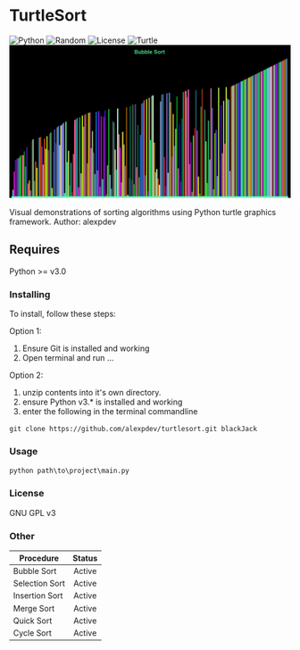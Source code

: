 # TurtleSort

![Python](https://img.shields.io/badge/Unknown-3.442-red?style=for-the-badge&logo=cmake)
![Random](https://img.shields.io/badge/Random-2355-orange?style=for-the-badge)
![License](https://img.shields.io/badge/License-GNU%20GPL-blue?style=for-the-badge)
![Turtle](https://img.shields.io/badge/Framework-Turtle%20Graphics-green?style=for-the-badge)
![Sorting](./asset/sorting.gif)

Visual demonstrations of sorting algorithms using
Python turtle graphics framework.
Author: alexpdev

## Requires

Python >= v3.0

### Installing

To install, follow these steps:

Option 1:

1. Ensure Git is installed and working
2. Open terminal and run ...

Option 2:

1. unzip contents into it's own directory.
2. ensure Python v3.* is installed and working
3. enter the following in the terminal commandline

```Windows:
git clone https://github.com/alexpdev/turtlesort.git blackJack
```

### Usage

```Windows
python path\to\project\main.py
```

### License

GNU GPL v3

### Other

| Procedure | Status|
|-----------|:------:|
| Bubble Sort | Active |
| Selection Sort | Active |
| Insertion Sort | Active |
| Merge Sort | Active |
| Quick Sort | Active |
| Cycle Sort | Active |
